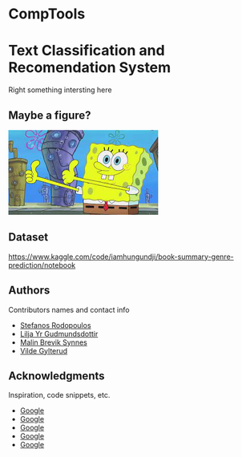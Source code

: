 # CompTools


# Text Classification and Recomendation System

Right something intersting here 

## Maybe a figure? 


![Text](https://github.com/liljayr/CompTools/blob/main/figures/yes.jpeg "I was bored")



## Dataset

https://www.kaggle.com/code/iamhungundji/book-summary-genre-prediction/notebook

## Authors

Contributors names and contact info

* [Stefanos Rodopoulos](https://gist.github.com/StefRodopCodes94)
* [Lilja Yr Gudmundsdottir](https://github.com/liljayr)
* [Malin Brevik Synnes]()
* [Vilde Gylterud](https://github.com/vildegylterud)

## Acknowledgments

Inspiration, code snippets, etc.
* [Google](https://www.google.com)
* [Google](https://www.google.com)
* [Google](https://www.google.com)
* [Google](https://www.google.com)
* [Google](https://www.google.com)
